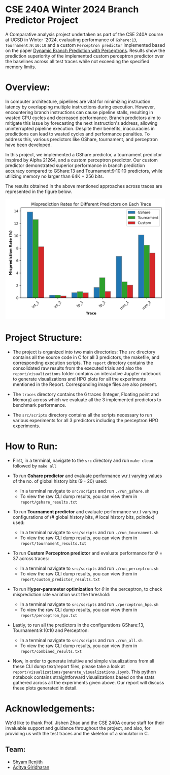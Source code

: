 # CSE 240A Winter 2024 Branch Predictor Project

A Comparative analysis project undertaken as part of the CSE 240A course at UCSD in Winter '2024, evaluating performance of ``Gshare:13``, ``Tournament:9:10:10`` and a custom ``Perceptron predictor`` implemented based on the paper [Dynamic Branch Prediction with Perceptrons](https://www.cs.utexas.edu/~lin/papers/hpca01.pdf). Results show the prediction superiority of the implemented custom perceptron predictor over the baselines across all test traces while not exceeding the specified memory limits. 

# Overview:

In computer architecture, pipelines are vital for minimizing instruction latency by overlapping multiple instructions during execution. However, encountering branch instructions can cause pipeline stalls, resulting in wasted CPU cycles and decreased performance. Branch predictors aim to mitigate this issue by forecasting the next instruction's address, allowing uninterrupted pipeline execution. Despite their benefits, inaccuracies in predictions can lead to wasted cycles and performance penalties. To address this, various predictors like GShare, tournament, and perceptron have been developed. 

In this project, we implemented a GShare predictor, a tournament predictor inspired by Alpha 21264, and a custom perceptron predictor. Our custom predictor demonstrated superior performance in branch prediction accuracy compared to GShare:13 and Tournament:9:10:10 predictors, while utilizing memory no larger than 64K + 256 bits.

The results obtained in the above mentioned approaches across traces are represented in the figure below. 

![performanceAll](./report/visualizations/imgs/resultsAll.png)

# Project Structure: 

* The project is organized into two main directories: The ``src`` directory contains all the source code in C for all 3 predictors, the makefile, and corresponding execution scripts. The ``report`` directory contains the consolidated raw results from the executed trials and also the ``report/visualizations`` folder contains an interactive Jupyter notebook to generate visualizations and HPO plots for all the experiments mentioned in the Report. Corresponding image files are also present. 

* The ``traces`` directory contains the 6 traces (Integer, Floating point and Memory) across which we evaluate all the 3 implemented predictors to benchmark performance. 

* The ``src/scripts`` directory contains all the scripts necessary to run various experiments for all 3 predictors including the perceptron HPO experiments. 

# How to Run:

* First, in a terminal, navigate to the ``src`` directory and run ``make clean`` followed by ``make all``
* To run **Gshare predictor** and evaluate performance w.r.t varying values of the no. of global history bits (9 - 20) used: 
    - In a terminal navigate to ``src/scripts`` and run ``./run_gshare.sh``
    - To view the raw CLI dump results, you can view them in ``report/gshare_results.txt``
* To run **Tournament predictor** and evaluate performance w.r.t varying configurations of (# global history bits, # local history bits, pcIndex) used: 
    - In a terminal navigate to ``src/scripts`` and run ``./run_tournament.sh``
    - To view the raw CLI dump results, you can view them in ``report/tournament_results.txt``
* To run **Custom Perceptron predictor** and evaluate performance for $\theta = 37$ across traces: 
    - In a terminal navigate to ``src/scripts`` and run ``./run_perceptron.sh``
    - To view the raw CLI dump results, you can view them in ``report/custom_predictor_results.txt``
* To run **Hyper-parameter optimization** for $\theta$ in the perceptron, to check misprediction rate variation w.r.t the threshold:
     - In a terminal navigate to ``src/scripts`` and run ``./perceptron_hpo.sh``
     - To view the raw CLI dump results, you can view them in ``report/perceptron_hpo.txt``
* Lastly, to run all the predictors in the configurations GShare:13, Tournament:9:10:10 and Perceptron:
     - In a terminal navigate to ``src/scripts`` and run ``./run_all.sh``
     - To view the raw CLI dump results, you can view them in ``report/combined_results.txt``


* Now, in order to generate intuitive and simple visualizations from all these CLI dump text/report files, please take a look at ``report/visualizations/generate_visualizations.ipynb``. This python notebook contains straightforward visualizations based on the stats gathered across all the experiments given above. Our report will discuss these plots generated in detail. 

# Acknowledgements:

We'd like to thank Prof. Jishen Zhao and the CSE 240A course staff for their invaluable support and guidance throughout the project, and also, for providing us with the test traces and the skeleton of a simulator in C.

## Team: 

- [Shyam Renjith](mailto:srenjith@ucsd.edu)
- [Aditya Giridharan](mailto:agiridharan@ucsd.edu)
